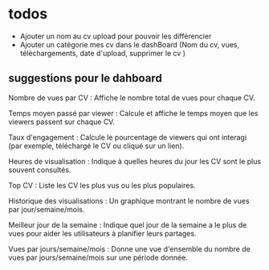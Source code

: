 # todos

- Ajouter un nom au cv upload pour pouvoir les diffèrencier
- Ajouter un catégorie mes cv dans le dashBoard (Nom du cv, vues, télèchargements, date d'upload, supprimer le cv )

## suggestions pour le dahboard

Nombre de vues par CV : Affiche le nombre total de vues pour chaque CV.

Temps moyen passé par viewer : Calcule et affiche le temps moyen que les viewers passent sur chaque CV.

Taux d'engagement : Calcule le pourcentage de viewers qui ont interagi (par exemple, téléchargé le CV ou cliqué sur un lien).

Heures de visualisation : Indique à quelles heures du jour les CV sont le plus souvent consultés.

Top CV : Liste les CV les plus vus ou les plus populaires.

Historique des visualisations : Un graphique montrant le nombre de vues par jour/semaine/mois.

Meilleur jour de la semaine : Indique quel jour de la semaine a le plus de vues pour aider les utilisateurs à planifier leurs partages.

Vues par jours/semaine/mois : Donne une vue d'ensemble du nombre de vues par jours/semaine/mois sur une période donnée.


